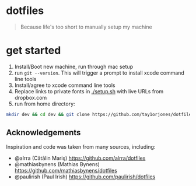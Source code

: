 # dotfiles

> Because life's too short to manually setup my machine

# get started

1. Install/Boot new machine, run through mac setup
2. run `git --version`. This will trigger a prompt to install xcode command line tools
3. Install/agree to xcode command line tools
4. Replace links to private fonts in [./setup.sh](/setup.sh) with live URLs from dropbox.com
5. run from home directory:

```bash
mkdir dev && cd dev && git clone https://github.com/tay1orjones/dotfiles.git && cd dotfiles && sh setup.sh
```

## Acknowledgements

Inspiration and code was taken from many sources, including:

- @alrra (Cãtãlin Mariş) https://github.com/alrra/dotfiles
- @mathiasbynens (Mathias Bynens) https://github.com/mathiasbynens/dotfiles
- @paulirish (Paul Irish) https://github.com/paulirish/dotfiles
